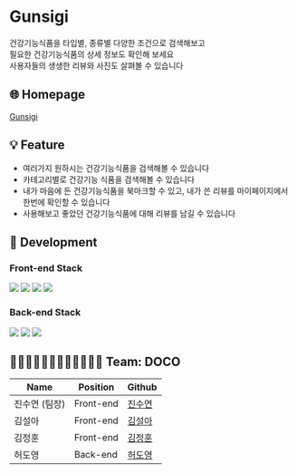 # Gunsigi

건강기능식품을 타입별, 종류별 다양한 조건으로 검색해보고<br />
필요한 건강기능식품의 상세 정보도 확인해 보세요<br />
사용자들의 생생한 리뷰와 사진도 살펴볼 수 있습니다<br />

## 🌐 Homepage

[Gunsigi](https://www.gunsigi.com/)

## 💡 Feature

- 여러가지 원하시는 건강기능식품을 검색해볼 수 있습니다
- 카테고리별로 건강기능 식품을 검색해볼 수 있습니다
- 내가 마음에 든 건강기능식품을 북마크할 수 있고, 내가 쓴 리뷰를 마이페이지에서 한번에 확인할 수 있습니다
- 사용해보고 좋았던 건강기능식품에 대해 리뷰를 남길 수 있습니다

## 🧰 Development

### Front-end Stack

<img src="https://img.shields.io/badge/html-E34F26?style=for-the-badge&logo=html5&logoColor=white"> <img src="https://img.shields.io/badge/css-1572B6?style=for-the-badge&logo=css3&logoColor=white">
<img src="https://img.shields.io/badge/javascript-F7DF1E?style=for-the-badge&logo=javascript&logoColor=black">
<img src="https://img.shields.io/badge/react-61DAFB?style=for-the-badge&logo=react&logoColor=black">

### Back-end Stack

<img src="https://img.shields.io/badge/node.js-228B22?style=for-the-badge&logo=node.js&logoColor=white"> <img src="https://img.shields.io/badge/express-006400?style=for-the-badge&logo=express&logoColor=white">
<img src="https://img.shields.io/badge/json%20web%20tokens-8A2BE2?style=for-the-badge&logo=json%20web%20tokens&logoColor=white">


## 🧑🏻‍💻👩🏻‍💻🧑🏻‍💻👩🏻‍💻 Team: DOCO

| Name          | Position  | Github                                                  |
| ------------- | --------- | ------------------------------------------------------- |
| 진수연 (팀장)    | Front-end | [진수연](https://github.com/Jin-suyeon)                   |
| 김설아          | Front-end | [김설아](https://github.com/seola25)                      |
| 김정훈          | Front-end | [김정훈](https://github.com/hoony0802)                    |
| 허도영          | Back-end  | [허도영](https://github.com/iidd0101)                     |
